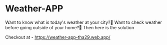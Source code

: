 # Weather-APP
Want to know what is today's weather at your city?🧐
Want to check weather before going outside of your home?🧐
Then here is the solution


Checkout at - https://weather-app-tha29.web.app/
